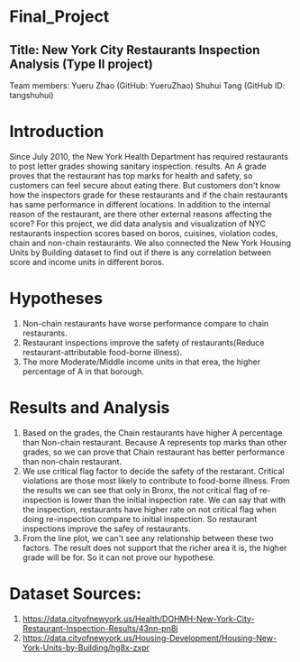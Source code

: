 # Final_Project
## Title: New York City Restaurants Inspection Analysis (Type II project)
Team members:
Yueru Zhao (GitHub: YueruZhao)
Shuhui Tang (GitHub ID: tangshuhui)
# Introduction
Since July 2010, the New York Health Department has required restaurants to post letter grades showing sanitary inspection. results. An A grade proves that the restaurant has top marks for health and safety, so customers can feel secure about eating there. But customers don't know how the inspectors grade for these restaurants and if the chain restaurants has same performance in different locations. In addition to the internal reason of the restaurant, are there other external reasons affecting the score? For this project, we did data analysis and visualization of NYC restaurants inspection scores based on boros, cuisines, violation codes, chain and non-chain restaurants. We also connected the New York Housing Units by Building dataset to find out if there is any correlation between score and income units in different boros.
# Hypotheses
1. Non-chain restaurants have worse performance compare to chain restaurants.
2. Restaurant inspections improve the safety of restaurants(Reduce restaurant-attributable food-borne illness).
3. The more Moderate/Middle income units in that erea, the higher percentage of A in that borough.
# Results and Analysis
1. Based on the grades, the Chain restaurants have higher A percentage than Non-chain restaurant. Because A represents top marks than other grades, so we can prove that Chain restaurant has better performance than non-chain restaurant.
2. We use critical flag factor to decide the safety of the restarant. Critical violations are those most likely to contribute to food-borne illness. From the results we can see that only in Bronx, the not critical flag of re-inspection is lower than the initial inspection rate. We can say that with the inspection, restaurants have higher rate on not critical flag when doing re-inspection compare to initial inspection. So restaurant inspections improve the safey of restaurants.
3. From the line plot, we can't see any relationship between these two factors. The result does not support that the richer area it is, the higher grade will be for. So it can not prove our hypothese.

# Dataset Sources:
1. https://data.cityofnewyork.us/Health/DOHMH-New-York-City-Restaurant-Inspection-Results/43nn-pn8j
2. https://data.cityofnewyork.us/Housing-Development/Housing-New-York-Units-by-Building/hg8x-zxpr
